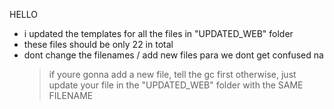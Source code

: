 HELLO
- i updated the templates for all the files in "UPDATED_WEB" folder
- these files should be only 22 in total
- dont change the filenames / add new files para we dont get confused na
  > if youre gonna add a new file, tell the gc first
  > otherwise, just update your file in the "UPDATED_WEB" folder with the SAME FILENAME
